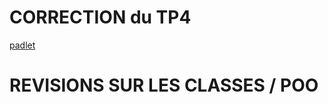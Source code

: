 # CORRECTION du TP4

[padlet](padlet.com/magnematangou/JAVA_POO)

# REVISIONS SUR LES CLASSES / POO
